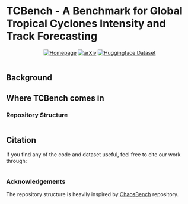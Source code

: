 # TCBench - A Benchmark for Global Tropical Cyclones Intensity and Track Forecasting

<div align="center">
<a href="https://tcbench.github.io"><img src="https://img.shields.io/badge/View-Documentation-blue?style=for-the-badge)" alt="Homepage"/></a>
  <a href=""><img src="https://img.shields.io/badge/ArXiV-XXXX.XXXX-XXXX.svg" alt="arXiv"/></a>
<a href=""><img src="https://img.shields.io/badge/Dataset-HuggingFace-ffd21e" alt="Huggingface Dataset"/></a>
<!-- <a href="https://github.com/leap-stc/ChaosBench/blob/main/LICENSE"><img src="https://img.shields.io/badge/License-GNU%20GPL-green" alt="License Badge"/></a> -->
</div>
</br>

## Background

## Where TCBench comes in


### Repository Structure

```bash

```

## Citation
If you find any of the code and dataset useful, feel free to cite our work through:

```bibtex

```

### Acknowledgements

The repository structure is heavily inspired by [ChaosBench](https://github.com/leap-stc/ChaosBench) repository.
